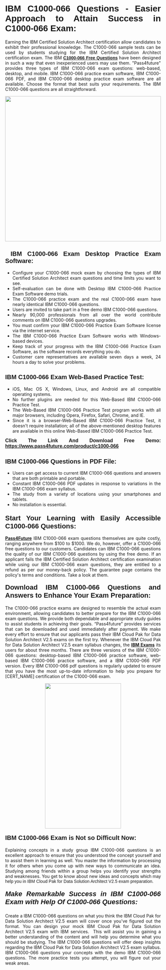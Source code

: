 <h1 style="text-align: justify;"><span style="font-family:Tahoma,Geneva,sans-serif;"><strong>IBM C1000-066 Questions - Easier Approach to Attain Success in C1000-066 Exam:</strong></span></h1>

<p style="text-align: justify;">Earning the IBM Certified Solution Architect certification allow candidates to exhibit their professional knowledge. The C1000-066 sample tests can be used by students studying for the IBM Certified Solution Architect certification exam. The IBM <a href="https://www.pass4future.com/questions/ibm/c1000-066"><span style="font-family:Tahoma,Geneva,sans-serif;"><strong>C1000-066 Free Questions</strong></span></a> have been designed in such a way that even inexperienced users may use them. "Pass4future" provides three types of IBM C1000-066 exam questions: web-based, desktop, and mobile. IBM C1000-066 practice exam software, IBM C1000-066 PDF, and IBM C1000-066 desktop practice exam software are all available. Choose the format that best suits your requirements. The IBM C1000-066 questions are all straightforward.</p>

<p style="text-align: justify;"><a href="https://www.pass4future.com/product/c1000-066"><img alt="" src="https://lh3.googleusercontent.com/pw/AM-JKLU5_aushiRQbaoUdVonD_1om6esFnUm_j21jdeI1V3aesz_ETcO2Y8QVj0ZamD1vJ__MzXKNoh3XzzrDTXgudBuMwEatvdphNwcixeZDIncATvFdVanIchOfqVuIJHbWkG03KYMH2pwXnb7WaAnvI3g=w1366-h490-no?authuser=0" style="width: 100%; height: 470px;" /></a></p>

<h2 style="text-align: justify;"><strong><span style="font-family:Tahoma,Geneva,sans-serif;"><span style="font-size:20px;"> IBM C1000-066 Exam Desktop Practice Exam Software:</span></span></strong></h2>

<ul>
	<li style="text-align: justify;">Configure your C1000-066 mock exam by choosing the types of IBM Certified Solution Architect exam questions and time limits you want to see.</li>
	<li style="text-align: justify;">Self-evaluation can be done with Desktop IBM C1000-066 Practice Exam Software demo trials.</li>
	<li style="text-align: justify;">The C1000-066 practice exam and the real C1000-066 exam have nearly identical IBM C1000-066 questions.</li>
	<li style="text-align: justify;">Users are invited to take part in a free demo IBM C1000-066 questions.</li>
	<li style="text-align: justify;">Nearly 90,000 professionals from all over the world contribute comments on IBM C1000-066 questions upgrades.</li>
	<li style="text-align: justify;">You must confirm your IBM C1000-066 Practice Exam Software license via the internet service.</li>
	<li style="text-align: justify;">The IBM C1000-066 Practice Exam Software works with Windows-based devices.</li>
	<li style="text-align: justify;">Keep track of your progress with the IBM C1000-066 Practice Exam Software, as the software records everything you do.</li>
	<li style="text-align: justify;">Customer care representatives are available seven days a week, 24 hours a day to solve your problems.</li>
</ul>

<h2 style="text-align: justify;"><span style="font-family:Tahoma,Geneva,sans-serif;"><strong><span style="font-size:20px;">IBM C1000-066 Exam Web-Based Practice Test:</span></strong></span></h2>

<ul>
	<li style="text-align: justify;">iOS, Mac OS X, Windows, Linux, and Android are all compatible operating systems.</li>
	<li style="text-align: justify;">No further plugins are needed for this Web-Based IBM C1000-066 Practice Test.</li>
	<li style="text-align: justify;">The Web-Based IBM C1000-066 Practice Test program works with all major browsers, including Opera, Firefox, Safari, Chrome, and IE.</li>
	<li style="text-align: justify;">Since it is a browser-Web-Based IBM C1000-066 Practice Test, it doesn't require installation; all of the above-mentioned desktop features are available in this online Web-Based IBM C1000-066 Practice Test.</li>
</ul>

<p style="text-align: justify;"><span style="font-family:Tahoma,Geneva,sans-serif;"><span style="font-size:16px;"><strong>Click The Link And Download Free Demo:</strong></span></span> <a href="https://www.pass4future.com/product/c1000-066"><span style="font-family:Tahoma,Geneva,sans-serif;"><span style="font-size:16px;"><strong>https://www.pass4future.com/product/c1000-066</strong></span></span></a></p>

<h2 style="text-align: justify;"><strong><span style="font-family:Tahoma,Geneva,sans-serif;"><span style="font-size:20px;">IBM C1000-066 Questions in PDF File:</span></span></strong></h2>

<ul>
	<li style="text-align: justify;">Users can get access to current IBM C1000-066 questions and answers that are both printable and portable.</li>
	<li style="text-align: justify;">Constant IBM C1000-066 PDF updates in response to variations in the IBM C1000-066 exam syllabus.</li>
	<li style="text-align: justify;">The study from a variety of locations using your smartphones and tablets.</li>
	<li style="text-align: justify;">No installation is essential.</li>
</ul>

<h3 style="text-align: justify;"><span style="font-family:Tahoma,Geneva,sans-serif;"><strong><span style="font-size:22px;">Start Your Learning with Easily Accessible C1000-066 Questions:</span></strong></span></h3>

<p style="text-align: justify;"><strong><a href="https://www.pass4future.com/">Pass4Future</a></strong> IBM C1000-066 exam questions themselves are quite costly, ranging anywhere from $100 to $1000. We do, however, offer a C1000-066 free questions to our customers. Candidates can IBM C1000-066 questions the quality of our IBM C1000-066 questions by using the free demo. If an applicant fails the IBM Certified Solution Architect certification examination while using our IBM C1000-066 exam questions, they are entitled to a refund as per our money-back policy. The guarantee page contains the policy's terms and conditions. Take a look at them.</p>

<h4 style="text-align: justify;"><strong><span style="font-family:Tahoma,Geneva,sans-serif;"><span style="font-size:22px;">Download IBM C1000-066 Questions and Answers to Enhance Your Exam Preparation:</span></span></strong></h4>

<p style="text-align: justify;">The C1000-066 practice exams are designed to resemble the actual exam environment, allowing candidates to better prepare for the IBM C1000-066 exam questions. We provide both dependable and appropriate study guides to assist students in achieving their goals. “Pass4future” provides services that can be downloaded and used immediately after payment. We make every effort to ensure that our applicants pass their IBM Cloud Pak for Data Solution Architect V2.5 exams on the first try. Whenever the IBM Cloud Pak for Data Solution Architect V2.5 exam syllabus changes, the <strong><a href="https://www.pass4future.com/ibm">IBM Exams</a></strong> its users for about three months. There are three versions of the IBM C1000-066 questions: desktop-based IBM C1000-066 practice software, web-based IBM C1000-066 practice software, and a IBM C1000-066 PDF version. Every IBM C1000-066 pdf questions is regularly updated to ensure that you have the most up-to-date information to help you prepare for [CERT_NAME] certification of the C1000-066 exam.</p>

<p style="text-align: center;"><a href="https://www.pass4future.com/product/c1000-066"><img alt="" src="https://lh3.googleusercontent.com/pw/AM-JKLV3yUm3jiqqIo1xIsj1VJ_UeysYexQY-pRYO0rIFl3vg11QZioN-gzffpw2AfKqFynWuvoXOreWrWS0swpr4xmOSWfwII2jvatteuqrfxiWGFBSHPiZUCoi33jqeymK5dmu-0enyX6tayRCAMHw05jv=s617-no?authuser=0" style="width: 70%; height: 470px;" /></a></p>

<h4 style="text-align: justify;"><strong><span style="font-family:Tahoma,Geneva,sans-serif;"><span style="font-size:20px;">IBM C1000-066 Exam is Not so Difficult Now:</span></span></strong></h4>

<p style="text-align: justify;">Explaining concepts in a study group IBM C1000-066 questions is an excellent approach to ensure that you understood the concept yourself and to assist them in learning as well. You master the information by processing it for others when you come up with new ways to communicate an idea. Studying among friends within a group helps you identify your strengths and weaknesses. You get to know about new ideas and concepts <span style="font-family:Tahoma,Geneva,sans-serif;">which may help you in IBM Cloud Pak for Data Solution Architect V2.5 exam preparation.</span></p>

<h5 style="text-align: justify;"><span style="font-family:Tahoma,Geneva,sans-serif;"><span style="font-size:22px;"><strong>Make Remarkable Success in IBM C1000-066 Exam with Help Of C1000-066 Questions:</strong></span></span></h5>

<p style="text-align: justify;">Create a IBM C1000-066 questions on what you think the IBM Cloud Pak for Data Solution Architect V2.5 exam will cover once you've figured out the format. You can design your mock IBM Cloud Pak for Data Solution Architect V2.5 exam with IBM services.  This will assist you in gaining a better understanding of the content and will help you determine what you should be studying. The IBM C1000-066 questions will offer deep insights regarding the IBM Cloud Pak for Data Solution Architect V2.5 exam syllabus. IBM C1000-066 questions your concepts with the demo IBM C1000-066 questions. The more practice tests you attempt, you will figure out your weak areas.</p>
